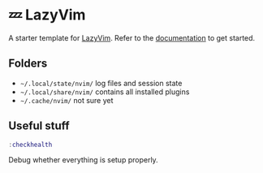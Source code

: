 # 💤 LazyVim

A starter template for [LazyVim](https://github.com/LazyVim/LazyVim).
Refer to the [documentation](https://lazyvim.github.io/installation) to get started.

## Folders

- `~/.local/state/nvim/` log files and session state
- `~/.local/share/nvim/` contains all installed plugins
- `~/.cache/nvim/` not sure yet

## Useful stuff

```lua
:checkhealth
```
Debug whether everything is setup properly.
